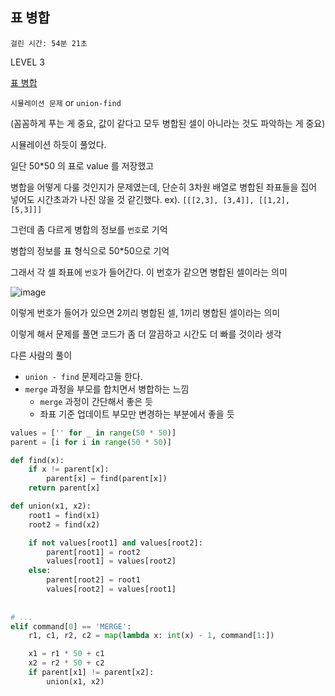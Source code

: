 ## 표 병합

`걸린 시간: 54분 21초`

LEVEL 3

[표 병합](https://school.programmers.co.kr/learn/courses/30/lessons/150366)

`시뮬레이션 문제` or `union-find`

(꼼꼼하게 푸는 게 중요, 값이 같다고 모두 병합된 셀이 아니라는 것도 파악하는 게 중요)

시뮬레이션 하듯이 풀었다.

일단 50*50 의 표로 value 를 저장했고

병합을 어떻게 다룰 것인지가 문제였는데, 단순히 3차원 배열로 병합된 좌표들을 집어 넣어도 시간초과가 나진 않을 것 같긴했다.
ex). `[[[2,3], [3,4]], [[1,2], [5,3]]]`

그런데 좀 다르게 병합의 정보를 `번호`로 기억

병합의 정보를 표 형식으로 50*50으로 기억

그래서 각 셀 좌표에 `번호`가 들어간다. 이 번호가 같으면 병합된 셀이라는 의미

![image](https://github.com/user-attachments/assets/b3595f0c-4051-4427-a49b-6b78edbc628a)

이렇게 번호가 들어가 있으면 2끼리 병합된 셀, 1끼리 병합된 셀이라는 의미

이렇게 해서 문제를 풀면 코드가 좀 더 깔끔하고 시간도 더 빠를 것이라 생각

다른 사람의 풀이

- `union - find` 문제라고들 한다.
- `merge` 과정을 부모를 합치면서 병합하는 느낌
    - `merge` 과정이 간단해서 좋은 듯
    - 좌표 기준 업데이트 부모만 변경하는 부분에서 좋을 듯

```python
values = ['' for _ in range(50 * 50)]
parent = [i for i in range(50 * 50)]

def find(x):
    if x != parent[x]:
        parent[x] = find(parent[x])
    return parent[x]

def union(x1, x2):
    root1 = find(x1)
    root2 = find(x2)

    if not values[root1] and values[root2]:
        parent[root1] = root2
        values[root1] = values[root2]
    else:
        parent[root2] = root1
        values[root2] = values[root1]
        
        
# ...
elif command[0] == 'MERGE':
    r1, c1, r2, c2 = map(lambda x: int(x) - 1, command[1:])

    x1 = r1 * 50 + c1
    x2 = r2 * 50 + c2
    if parent[x1] != parent[x2]:
        union(x1, x2)
```
